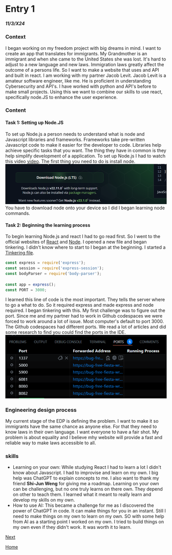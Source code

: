 # Entry 1
##### 11/3/X24

### Context

I began working on my freedom project with big dreams in mind. I want to create an app that translates for immigrants. My Grandmother is an immigrant and when she came to the United States she was lost. It's hard to adjust to a new language and new laws. Immigration laws greatly affect the outcome of a persons life. So I want to make a website that uses and API and built in react. I am working with my partner Jacob Levit. Jacob Levit is a amateur software engineer, like me. He is proficient in understanding Cybersecurity and API's. I have worked with python and API's before to make small projects. Using this we want to combine our skills to use react, specifically node.JS to enhance the user experience. 

### Content

#### Task 1: Setting up Node.JS

To set up Node.js a person needs to understand what is node and Javascript libraries and frameworks. Frameworks take pre-written Javascript code to make it easier for the developer to code. Libraries help achieve specific tasks that you want. The thing they have in common is they help simplify development of a application. To set up Node.js I had to watch this video [video](https://www.youtube.com/watch?v=TlB_eWDSMt4). The first thing you need to do is install node. 
![alt text](image.png) You have to download node onto your device so I did I began learning node commands. 

#### Task 2: Beginning the learning process

To begin learning Node.js and react I had to go read first. So I went to the official websites of [React](https://react.dev/learn) and [Node](https://nodejs.org/docs/latest/api/). I opened a new file and began tinkering. I didn't know where to start to I began at the beginning. I started a [Tinkering file](https://github.com/calebg4205/tinker-tool). 
``` Javascript
const express = require('express');
const session = require('express-session');
const bodyParser = require('body-parser');

const app = express();
const PORT = 3000;
```
I learned this line of code is the most important. They tells the server where to go a what to do. So it required express and made express and node required. I began tinkering with this. My first challenge was to figure out the port. Since me and my partner had to work in Github codespaces we were forced to work around a lot of issue. Most computer's default to port 3000. The Github codespaces had different ports. We read a lot of articles and did some research to find you could find the ports in the IDE. 
![ports](image-1.png)

### Engineering design process
My current stage of the EDP is defining the problem. I want to make it so immigrants have the same chance as anyone else. For that they need to know laws in their own language. I want everyone to have a fair shot. My problem is about equality and I believe mhy website will provide a fast and reliable way to make laws accessible to all. 

### skills
* Learning on your own: While studying React I had to learn a lot I didn't know about Javascript. I had to improvise and learn on my own. I big help was ChatGPT to explain concepts to me. I also want to thank my friend <b>Shi-Jun Weng</b> for giving me a roadmap. Learning on your own can be challenging, but no one truly learns on there own. They depend on other to teach them. I learned what it meant to really learn and develop my skills on my own. 
* How to use AI: This became a challenge for me as I discovered the power of ChatGPT in code. It can make things for you in an instant. Still I need to make things on my own to learn on my own. SO with some help from AI as a starting point I worked on my own. I tried to build things on my own even if they didn't work. It was worth it to learn. 

[Next](entry02.md)

[Home](../README.md)
